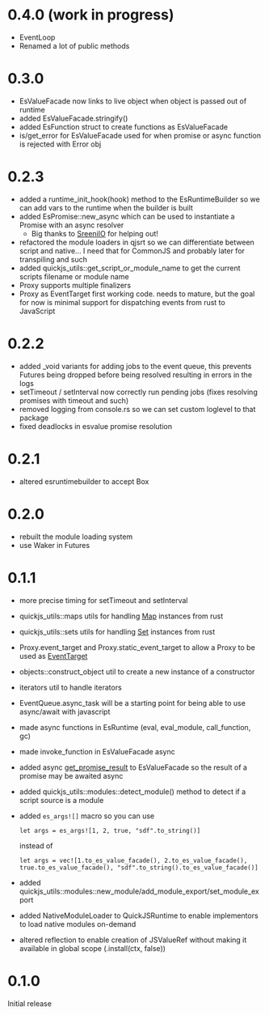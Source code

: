 # 0.4.0 (work in progress)

* EventLoop
* Renamed a lot of public methods

# 0.3.0

* EsValueFacade now links to live object when object is passed out of runtime
* added EsValueFacade.stringify()
* added EsFunction struct to create functions as EsValueFacade
* is/get_error for EsValueFacade used for when promise or async function is rejected with Error obj

# 0.2.3 

* added a runtime_init_hook(hook) method to the EsRuntimeBuilder so we can add vars to the runtime when the builder is built
* added EsPromise::new_async which can be used to instantiate a Promise with an async resolver
  * Big thanks to [SreeniIO](https://github.com/SreeniIO) for helping out!
* refactored the module loaders in qjsrt so we can differentiate between script and native... I need that for CommonJS and probably later for transpiling and such
* added quickjs_utils::get_script_or_module_name to get the current scripts filename or module name
* Proxy supports multiple finalizers
* Proxy as EventTarget first working code. needs to mature, but the goal for now is minimal support for dispatching events from rust to JavaScript 

# 0.2.2

* added _void variants for adding jobs to the event queue, this prevents Futures being dropped before being resolved resulting in errors in the logs
* setTimeout / setInterval now correctly run pending jobs (fixes resolving promises with timeout and such)
* removed logging from console.rs so we can set custom loglevel to that package
* fixed deadlocks in esvalue promise resolution

# 0.2.1

* altered esruntimebuilder to accept Box<M>

# 0.2.0

* rebuilt the module loading system
* use Waker in Futures

# 0.1.1

* more precise timing for setTimeout and setInterval
* quickjs_utils::maps utils for handling [Map](https://developer.mozilla.org/en-US/docs/Web/JavaScript/Reference/Global_Objects/Map) instances from rust
* quickjs_utils::sets utils for handling [Set](https://developer.mozilla.org/en-US/docs/Web/JavaScript/Reference/Global_Objects/Set) instances from rust
* Proxy.event_target and Proxy.static_event_target to allow a Proxy to be used as [EventTarget](https://developer.mozilla.org/en-US/docs/Web/API/EventTarget)
* objects::construct_object util to create a new instance of a constructor
* iterators util to handle iterators
* EventQueue.async_task will be a starting point for being able to use async/await with javascript
* made async functions in EsRuntime (eval, eval_module, call_function, gc)
* made invoke_function in EsValueFacade async
* added async [get_promise_result](https://hirofa.github.io/quickjs_es_runtime/quickjs_runtime/esvalue/struct.EsValueFacade.html#method.get_promise_result) to EsValueFacade so the result of a promise may be awaited async
* added quickjs_utils::modules::detect_module() method to detect if a script source is a module
* added ```es_args![]``` macro so you can use
  
  ```let args = es_args![1, 2, true, "sdf".to_string()]```
  
  instead of
  
  ```let args = vec![1.to_es_value_facade(), 2.to_es_value_facade(), true.to_es_value_facade(), "sdf".to_string().to_es_value_facade()]```
* added quickjs_utils::modules::new_module/add_module_export/set_module_export
* added NativeModuleLoader to QuickJSRuntime to enable implementors to load native modules on-demand
* altered reflection to enable creation of JSValueRef without making it available in global scope (.install(ctx, false))

# 0.1.0

Initial release
